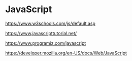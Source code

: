 # JavaScript
https://www.w3schools.com/js/default.asp

https://www.javascripttutorial.net/

https://www.programiz.com/javascript

https://developer.mozilla.org/en-US/docs/Web/JavaScript
